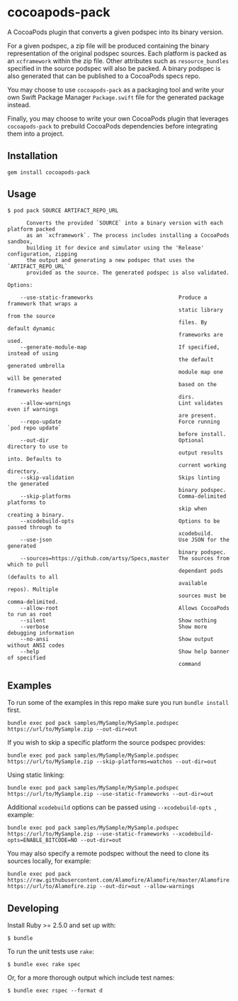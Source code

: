 # cocoapods-pack

A CocoaPods plugin that converts a given podspec into its binary version.

For a given podspec, a zip file will be produced containing the binary representation of the original podspec sources. Each platform is packed as an `xcframework` within the zip file. Other attributes such as `resource_bundles` specified in the source podspec will also be packed. A binary podspec is also generated that can be published to a CocoaPods specs repo.

You may choose to use `cocoapods-pack` as a packaging tool and write your own Swift Package Manager `Package.swift` file for the generated package instead.

Finally, you may choose to write your own CocoaPods plugin that leverages `cocoapods-pack` to prebuild CocoaPods dependencies before integrating them into a project.


## Installation

```
gem install cocoapods-pack
```

## Usage
```
$ pod pack SOURCE ARTIFACT_REPO_URL

      Converts the provided `SOURCE` into a binary version with each platform packed
      as an `xcframework`. The process includes installing a CocoaPods sandbox,
      building it for device and simulator using the 'Release' configuration, zipping
      the output and generating a new podspec that uses the `ARTIFACT_REPO_URL`
      provided as the source. The generated podspec is also validated.

Options:

    --use-static-frameworks                           Produce a framework that wraps a
                                                      static library from the source
                                                      files. By default dynamic
                                                      frameworks are used.
    --generate-module-map                             If specified, instead of using
                                                      the default generated umbrella
                                                      module map one will be generated
                                                      based on the frameworks header
                                                      dirs.
    --allow-warnings                                  Lint validates even if warnings
                                                      are present.
    --repo-update                                     Force running `pod repo update`
                                                      before install.
    --out-dir                                         Optional directory to use to
                                                      output results into. Defaults to
                                                      current working directory.
    --skip-validation                                 Skips linting the generated
                                                      binary podspec.
    --skip-platforms                                  Comma-delimited platforms to
                                                      skip when creating a binary.
    --xcodebuild-opts                                 Options to be passed through to
                                                      xcodebuild.
    --use-json                                        Use JSON for the generated
                                                      binary podspec.
    --sources=https://github.com/artsy/Specs,master   The sources from which to pull
                                                      dependant pods (defaults to all
                                                      available repos). Multiple
                                                      sources must be comma-delimited.
    --allow-root                                      Allows CocoaPods to run as root
    --silent                                          Show nothing
    --verbose                                         Show more debugging information
    --no-ansi                                         Show output without ANSI codes
    --help                                            Show help banner of specified
                                                      command
```

## Examples

To run some of the examples in this repo make sure you run `bundle install` first.

```
bundle exec pod pack samples/MySample/MySample.podspec https://url/to/MySample.zip --out-dir=out
```

If you wish to skip a specific platform the source podspec provides:

```
bundle exec pod pack samples/MySample/MySample.podspec https://url/to/MySample.zip --skip-platforms=watchos --out-dir=out
```

Using static linking:

```
bundle exec pod pack samples/MySample/MySample.podspec https://url/to/MySample.zip --use-static-frameworks --out-dir=out
```

Additional `xcodebuild` options can be passed using `--xcodebuild-opts `, example:

```
bundle exec pod pack samples/MySample/MySample.podspec https://url/to/MySample.zip --use-static-frameworks --xcodebuild-opts=ENABLE_BITCODE=NO --out-dir=out
```

You may also specify a remote podspec without the need to clone its sources locally, for example:

```
bundle exec pod pack https://raw.githubusercontent.com/Alamofire/Alamofire/master/Alamofire.podspec https://url/to/Alamofire.zip --out-dir=out --allow-warnings
```

## Developing

Install Ruby >= 2.5.0 and set up with:

```
$ bundle
```

To run the unit tests use `rake`:

```
$ bundle exec rake spec
```

Or, for a more thorough output which include test names:

```
$ bundle exec rspec --format d
```
